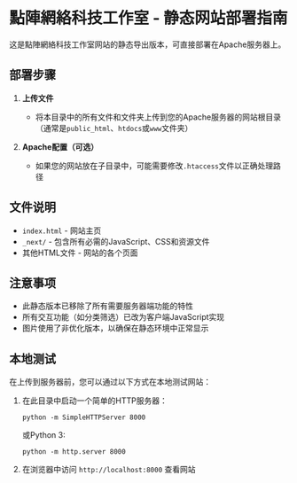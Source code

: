 # 點陣網絡科技工作室 - 静态网站部署指南

这是點陣網絡科技工作室网站的静态导出版本，可直接部署在Apache服务器上。

## 部署步骤

1. **上传文件**
   - 将本目录中的所有文件和文件夹上传到您的Apache服务器的网站根目录（通常是`public_html`、`htdocs`或`www`文件夹）

2. **Apache配置（可选）**
   - 如果您的网站放在子目录中，可能需要修改`.htaccess`文件以正确处理路径

## 文件说明

- `index.html` - 网站主页
- `_next/` - 包含所有必需的JavaScript、CSS和资源文件
- 其他HTML文件 - 网站的各个页面

## 注意事项

- 此静态版本已移除了所有需要服务器端功能的特性
- 所有交互功能（如分类筛选）已改为客户端JavaScript实现
- 图片使用了非优化版本，以确保在静态环境中正常显示

## 本地测试

在上传到服务器前，您可以通过以下方式在本地测试网站：

1. 在此目录中启动一个简单的HTTP服务器：
   ```
   python -m SimpleHTTPServer 8000
   ```
   或Python 3:
   ```
   python -m http.server 8000
   ```

2. 在浏览器中访问 `http://localhost:8000` 查看网站 